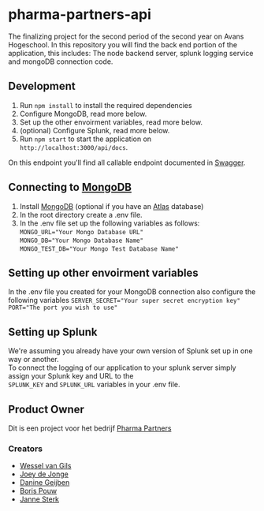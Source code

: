 # pharma-partners-api

The finalizing project for the second period of the second year on Avans Hogeschool. In this repository you will find the back end portion of the application, this includes: The node backend server, splunk logging service and mongoDB connection code. 

## Development

1. Run `npm install` to install the required dependencies
2. Configure MongoDB, read more below.
3. Set up the other envoirment variables, read more below.
4. (optional) Configure Splunk, read more below.
5. Run `npm start` to start the application on `http://localhost:3000/api/docs`. 

On this endpoint you'll find all callable endpoint documented in [Swagger](https://swagger.io/). 

## Connecting to [MongoDB](https://www.mongodb.com/)

1. Install [MongoDB](https://www.mongodb.com/) (optional if you have an [Atlas](https://www.mongodb.com/atlas/database) database)
2. In the root directory create a .env file.
3. In the .env file set up the following variables as follows:  
  `MONGO_URL="Your Mongo Database URL"`    
  `MONGO_DB="Your Mongo Database Name"`    
  `MONGO_TEST_DB="Your Mongo Test Database Name"`  

## Setting up other envoirment variables

In the .env file you created for your MongoDB connection also configure the following variables
  `SERVER_SECRET="Your super secret encryption key"`
  `PORT="The port you wish to use"`

## Setting up Splunk

We're assuming you already have your own version of Splunk set up in one way or another.  
To connect the logging of our application to your splunk server simply assign your Splunk key and URL to the  
  `SPLUNK_KEY` and `SPLUNK_URL` variables in your .env file.

## Product Owner

Dit is een project voor het bedrijf [Pharma Partners](https://www.pharma-partners.net/)

### Creators
- [Wessel van Gils](https://github.com/TheElementalDragon)
- [Joey de Jonge](https://github.com/JoeydeJongeAvans)
- [Danine Geijben](https://github.com/dan00n1)
- [Boris Pouw](https://github.com/BPouw)
- [Janne Sterk](https://github.com/JanneS242)

